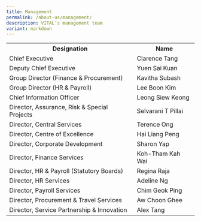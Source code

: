 ```yaml
---
title: Management
permalink: /about-us/management/
description: VITAL’s management team
variant: markdown
---
```

<table class="vital-table-1">
   <tbody>
      <tr>
         <th>
            Designation
         </th>
         <th>
            Name
         </th>
      </tr>
      <tr>
         <td>
            Chief Executive 
         </td>
         <td>
            Clarence Tang
         </td>
      </tr>
      <tr></tr><tr></tr><tr>
         <td>Deputy Chief Executive</td>
         <td>
            Yuen Sai Kuan 
         </td>
      </tr>
   	 <tr>
			 <td>
				Group Director (Finance &amp; Procurement)
			 </td>
			 <td>
				 Kavitha Subash
			 </td>
		 </tr>
		 <tr>
         <td>
            Group Director (HR &amp; Payroll)
         </td>
         <td>
            Lee Boon Kim
         </td>
      </tr>
      <tr>
         <td>Chief Information Officer</td>
         <td>Leong Siew Keong
         </td>
      </tr>
      <tr>
         <td>
            Director, Assurance, Risk &amp; Special Projects
         </td>
         <td>
            Selvarani T Pillai
         </td>
      </tr>
      <tr>
         <td>
            Director, Central Services        
         </td>
         <td>
            Terence Ong
         </td>
      </tr>
		<tr>
			 <td>
				 Director, Centre of Excellence
			 </td>
			 <td>
				Hai Liang Peng
			 </td>
		 </tr>
      <tr>
         <td>
            Director, Corporate Development   
         </td>
         <td>
            Sharon Yap
         </td>
      </tr>
      <tr>
         <td>
            Director, Finance Services       
         </td>
         <td>
            Koh-Tham Kah Wai 
         </td>
      </tr>
  <tr>
         <td>
           Director, HR &amp; Payroll (Statutory Boards)
         </td>
         <td>
            Regina Raja
         </td>
      </tr>		 
		 <tr>
         <td>
            Director, HR Services
         </td>
         <td>
            Adeline Ng
         </td>
      </tr>		 
		  <tr>
         <td>
            Director, Payroll Services
         </td>
         <td>
            Chim Geok Ping 
         </td>
      </tr>
		 <tr>
			 <td>
				 Director, Procurement &amp; Travel Services
			 </td>
			 <td>
				 Aw Choon Ghee
			 </td>
		 </tr>
		 <tr>
			 <td>
				 Director, Service Partnership &amp; Innovation
			 </td>
			 <td>
				 Alex Tang
			 </td>
		 </tr>
   </tbody>
</table>